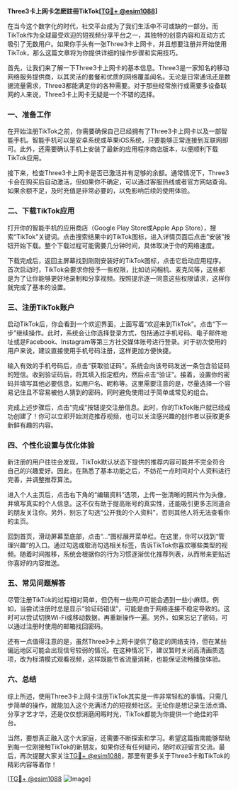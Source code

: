 **Three3卡上网卡怎麽註冊TikTok[[TG💪+ @esim1088](https://t.me/s/esim1088)]**

在当今这个数字化的时代，社交平台成为了我们生活中不可或缺的一部分。而TikTok作为全球最受欢迎的短视频分享平台之一，其独特的创意内容和互动方式吸引了无数用户。如果你手头有一张Three3卡上网卡，并且想要注册并开始使用TikTok，那么这篇文章将为你提供详细的操作步骤和实用技巧。

首先，让我们来了解一下Three3卡上网卡的基本信息。Three3是一家知名的移动网络服务提供商，以其灵活的套餐和优质的网络覆盖闻名。无论是日常通讯还是数据流量需求，Three3都能满足你的各种需要。对于那些经常旅行或需要多设备联网的人来说，Three3卡上网卡无疑是一个不错的选择。

### **一、准备工作**
在开始注册TikTok之前，你需要确保自己已经拥有了Three3卡上网卡以及一部智能手机。智能手机可以是安卓系统或苹果iOS系统，只要能够正常连接到互联网即可。此外，还需要确认手机上安装了最新的应用程序商店版本，以便顺利下载TikTok应用。

接下来，检查Three3卡上网卡是否已激活并有足够的余额。通常情况下，Three3卡会在购买后自动激活，但如果你不确定，可以通过客服热线或者官方网站查询。如果余额不足，及时充值是非常必要的，以免影响后续的使用体验。

### **二、下载TikTok应用**
打开你的智能手机的应用商店（Google Play Store或Apple App Store），搜索“TikTok”关键词。点击搜索结果中的TikTok图标，进入详情页面后点击“安装”按钮开始下载。整个下载过程可能需要几分钟时间，具体取决于你的网络速度。

下载完成后，返回主屏幕找到刚刚安装好的TikTok图标，点击它启动应用程序。首次启动时，TikTok会要求你授予一些权限，比如访问相机、麦克风等，这些都是为了让你能够更好地录制和分享视频。按照提示逐一同意这些权限请求，这样你就完成了基本的设置。

### **三、注册TikTok账户**
启动TikTok后，你会看到一个欢迎界面，上面写着“欢迎来到TikTok”。点击“下一步”继续操作。此时，系统会让你选择登录方式，包括通过手机号码、电子邮件地址或是Facebook、Instagram等第三方社交媒体账号进行登录。对于初次使用的用户来说，建议直接使用手机号码注册，这样更加方便快捷。

输入有效的手机号码后，点击“获取验证码”。系统会向该号码发送一条包含验证码的短信。收到验证码后，将其填入指定框内，然后点击“验证”。接着，设置你的密码并填写其他必要信息，如用户名、昵称等。这里需要注意的是，尽量选择一个容易记住且不容易被他人猜到的密码，同时避免使用过于简单或常见的组合。

完成上述步骤后，点击“完成”按钮提交注册信息。此时，你的TikTok账户就已经成功创建了！你可以立即开始浏览推荐视频，也可以关注感兴趣的创作者以获取更多新鲜有趣的内容。

### **四、个性化设置与优化体验**
新注册的用户往往会发现，TikTok默认状态下提供的推荐内容可能并不完全符合自己的兴趣爱好。因此，在熟悉了基本功能之后，不妨花一点时间对个人资料进行完善，并调整推荐算法。

进入个人主页后，点击右下角的“编辑资料”选项，上传一张清晰的照片作为头像，并填写真实的个人信息。这不仅有助于提高账号的真实性，还能吸引更多志同道合的朋友关注你。另外，别忘了勾选“公开我的个人资料”，否则其他人将无法查看你的主页。

回到首页，滑动屏幕至底部，点击“...”图标展开菜单栏。在这里，你可以找到“管理兴趣”的入口。通过勾选或取消勾选相关标签，告诉TikTok你喜欢哪些类型的视频。随着时间推移，系统会根据你的行为习惯逐渐优化推荐列表，从而带来更贴近你喜好的内容推送。

### **五、常见问题解答**
尽管注册TikTok的过程相对简单，但仍有一些用户可能会遇到一些小麻烦。例如，当尝试注册时总是显示“验证码错误”，可能是由于网络连接不稳定导致的。这时可以尝试切换Wi-Fi或移动数据，再重新操作一遍。另外，如果忘记了密码，可以通过注册时使用的邮箱找回密码。

还有一点值得注意的是，虽然Three3卡上网卡提供了稳定的网络支持，但在某些偏远地区可能会出现信号较弱的情况。在这种情况下，建议暂时关闭高清画质选项，改为标清模式观看视频，这样既能节省流量消耗，也能保证流畅播放体验。

### **六、总结**
综上所述，使用Three3卡上网卡注册TikTok其实是一件非常轻松的事情。只需几步简单的操作，就能加入这个充满活力的短视频社区。无论你是想记录生活点滴、分享才艺才华，还是仅仅想消磨闲暇时光，TikTok都能为你提供一个绝佳的平台。

当然，要想真正融入这个大家庭，还需要不断探索和学习。希望这篇指南能够帮助到每一位刚接触TikTok的新朋友。如果你还有任何疑问，随时欢迎留言交流。最后，再次提醒大家关注[TG💪+ @esim1088](https://t.me/s/esim1088)，那里有更多关于Three3卡和TikTok的精彩内容等着你！

[[TG💪+ @esim1088](https://t.me/s/esim1088) ![Image](https://i.postimg.cc/4NQfJmqS/Snipaste-2025-05-13-00-14-12.png)]